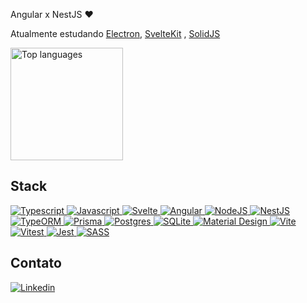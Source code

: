 Angular x NestJS ❤️

Atualmente estudando <a href="https://www.electronjs.org/">Electron</a>, <a href="https://kit.svelte.dev/">SvelteKit</a>
, <a href="https://www.solidjs.com/">SolidJS</a>

<div>
  <a href="https://github.com/stLmpp">
    <!--<img height="180em" src="https://github-readme-stats.vercel.app/api?username=stLmpp&show_icons=true&theme=react&count_private=true"/>-->
    <img height="180em" src="https://github-readme-stats.vercel.app/api/top-langs/?username=stLmpp&layout=compact&langs_count=8&theme=react"  alt="Top languages"/>
  </a>
</div>

## Stack

<p>
  <a href="https://www.typescriptlang.org/" target="_blank">
    <img src="https://img.shields.io/badge/Typescript-informational" alt="Typescript"/>
  </a>
  <a href="https://developer.mozilla.org/pt-BR/docs/Web/JavaScript" target="_blank">
    <img src="https://img.shields.io/badge/Javascript-informational" alt="Javascript"/>
  </a>
  <a href="https://svelte.dev/" target="_blank">
    <img src="https://img.shields.io/badge/Svelte-informational" alt="Svelte"/>
  </a>
  <a href="https://angular.io/" target="_blank">
    <img src="https://img.shields.io/badge/Angular-informational" alt="Angular"/>
  </a>
  <a href="https://nodejs.org/en/" target="_blank">
    <img src="https://img.shields.io/badge/NodeJS-informational" alt="NodeJS"/>
  </a>
  <a href="https://nestjs.com/" target="_blank">
    <img src="https://img.shields.io/badge/NestJS-informational" alt="NestJS"/>
  </a>
  <a href="https://typeorm.io/" target="_blank">
    <img src="https://img.shields.io/badge/TypeORM-informational" alt="TypeORM"/>
  </a>
  <a href="https://www.prisma.io/" target="_blank">
    <img src="https://img.shields.io/badge/Prisma-informational" alt="Prisma"/>
  </a>
  <a href="https://www.postgresql.org/" target="_blank">
    <img src="https://img.shields.io/badge/Postgres-informational" alt="Postgres"/>
  </a>
  <a href="https://www.sqlite.org/index.html" target="_blank">
    <img src="https://img.shields.io/badge/SQLite-informational" alt="SQLite"/>
  </a>
  <a href="https://material.io/design" target="_blank">
    <img src="https://img.shields.io/badge/Material%20Design-informational" alt="Material Design"/>
  </a>
  <a href="https://vitejs.dev/" target="_blank">
    <img src="https://img.shields.io/badge/Vite-informational" alt="Vite"/>
  </a>
  <a href="https://vitest.dev/" target="_blank">
    <img src="https://img.shields.io/badge/Vitest-informational" alt="Vitest"/>
  </a>
  <a href="https://jestjs.io/pt-BR/" target="_blank">
    <img src="https://img.shields.io/badge/Jest-informational" alt="Jest"/>
  </a>
  <a href="https://sass-lang.com/" target="_blank">
    <img src="https://img.shields.io/badge/SASS-informational" alt="SASS"/>
  </a>
</p>

## Contato

<a href="https://www.linkedin.com/in/guilherme-stl/" target="_blank">
  <img src="https://img.shields.io/badge/-LinkedIn-%230077B5?style=for-the-badge&logo=linkedin&logoColor=white" alt="Linkedin">
</a>

<!--
**stLmpp/stLmpp** is a ✨ _special_ ✨ repository because its `README.md` (this file) appears on your GitHub profile.

Here are some ideas to get you started:

- 🔭 I’m currently working on ...
- 🌱 I’m currently learning ...
- 👯 I’m looking to collaborate on ...
- 🤔 I’m looking for help with ...
- 💬 Ask me about ...
- 📫 How to reach me: ...
- 😄 Pronouns: ...

- ⚡ Fun fact: ...
-->
